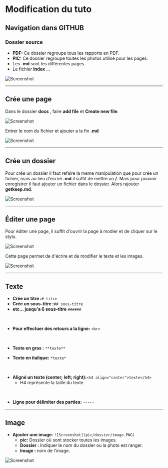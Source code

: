 # Modification du tuto

## Navigation dans GITHUB

### Dossier source

  * **PDF:** Ce dossier regroupe tous les rapports en PDF.
  * **PIC:** Ce dossier regroupe toutes les photos utilisé pour les pages. 
  * Les **.md** sont les différentes pages.
  * Le fichier **Index** ...

![Screenshot](pic/Modification_tuto/Dosier_source.png)

---------


## Crée une page 

Dans le dossier **docs** , faire **add file** et **Create new file**. 

![Screenshot](pic/Modification_tuto/Crée_page.PNG)


Entrer le nom du fichier et ajouter a la fin **.md**

![Screenshot](pic/Modification_tuto/nom_page.PNG)

---------

## Crée un dossier 

Pour crée un dossier il faut refaire la meme manipulation que pour crée un fichier, mais au lieu d'ecrire **.md** il suffit de mettre un **/**. 
Mais pour pouvoir enregistrer il faut ajouter un fichier dans le dossier. 
Alors rajouter **getkeep.md**.

![Screenshot](pic/Modification_tuto/crée_dossier.PNG)

---------

## Éditer une page

Pour éditer une page, il suffit d'ouvrir la page à modier et de cliquer sur le stylo.


![Screenshot](pic/Modification_tuto/editer_page.PNG)

Cette page permet de d'écrire et de modifier le texte et les images.

![Screenshot](pic/Modification_tuto/Page.PNG)

---------

## Texte

* **Crée un titre :**``# titre``
* **Crée un sous-titre :**``## sous-titre``
* **etc... jusqu'a 6 sous-titre** ``######``
 
<br>
 
* **Pour effectuer des retours a la ligne:**  ``<br>``

<br>

* **Texte en gras :** ``**texte**``

* **Texte en italique:** ``*texte*``

<br>

* **Aligné un texte (center; left; right):**``<h4 align="center">texte</h4>``
  * H4 représente la taille du texte
 
<br>
 
* **Ligne pour délimiter des parties:** ``-----``

---------

## Image

* **Ajouter une image**: ``![Screenshot](pic/dossier/image.PNG)``
   * **pic:** Dossier où sont stocker toutes les images.
   * **Dossier :** Indiquer le nom du dossier ou la photo est ranger. 
   * **Image :** nom de l'image.


![Screenshot](pic/logo_iut.png)
 
